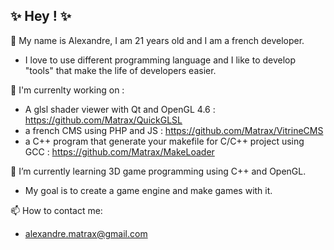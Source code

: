 ## ✨ Hey ! ✨

💬 My name is Alexandre, I am 21 years old and I am a french developer.
  - I love to use different programming language and I like to develop "tools" that make the life of developers easier.

🔭 I'm currenlty working on :
  - A glsl shader viewer with Qt and OpenGL 4.6 : https://github.com/Matrax/QuickGLSL
  - a french CMS using PHP and JS : https://github.com/Matrax/VitrineCMS
  - a C++ program that generate your makefile for C/C++ project using GCC : https://github.com/Matrax/MakeLoader

🌱 I’m currently learning 3D game programming using C++ and OpenGL.
  - My goal is to create a game engine and make games with it.

📫 How to contact me: 
  - alexandre.matrax@gmail.com
